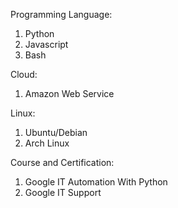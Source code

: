 Programming Language:
1. Python
2. Javascript
3. Bash

Cloud:
1. Amazon Web Service

Linux:
1. Ubuntu/Debian
2. Arch Linux

Course and Certification:
1. Google IT Automation With Python
2. Google IT Support
